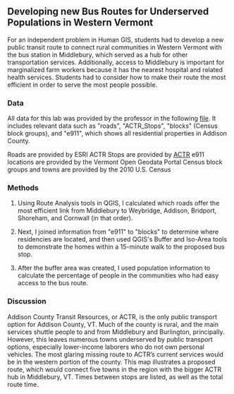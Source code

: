 ## Developing new Bus Routes for Underserved Populations in Western Vermont

For an independent problem in Human GIS, students had to develop a new public transit route to connect rural communities in Western Vermont with the bus station in Middlebury, which served as a hub for other transportation services. Additionally, access to Middlebury is important for marginalized farm workers because it has the nearest hospital and related health services. Students had to consider how to make their route the most efficient in order to serve the most people possible. 

### Data 

All data for this lab was provided by the professor in the following [file](ip2.gpkg).
It includes relevant data such as "roads", "ACTR_Stops", "blocks" (Census block groups), and "e911", which shows all residential properties in Addison County.

Roads are provided by ESRI
ACTR Stops are provided by [ACTR](https://actr-vt.org/)
e911 locations are provided by the Vermont Open Geodata Portal
Census block groups and towns are provided by the 2010 U.S. Census



### Methods 

1. Using Route Analysis tools in QGIS, I calculated which roads offer the most efficient link from Middlebury to Weybridge, Addison, Bridport, Shoreham, and Cornwall (in that order). 

2. Next, I joined information from "e911" to "blocks" to determine where residencies are located, and then used QGIS's Buffer and Iso-Area tools to demonstrate the homes within a 15-minute walk to the proposed bus stop.

3. After the buffer area was created, I used population information to calculate the percentage of people in the communities who had easy access to the bus route. 


### Discussion 

Addison County Transit Resources, or ACTR, is the only public transport option for Addison County, VT. Much of the county is rural, and the main services shuttle people to and from Middlebury and Burlington, principally. However, this leaves numerous towns underserved by public transport options, especially lower-income laborers who do not own personal vehicles. The most glaring missing route to ACTR’s current services would be in the western portion of the county. This map illustrates a proposed route, which would connect five towns in the region with the bigger ACTR hub in Middlebury, VT. Times between stops are listed, as well as the total route time. 

